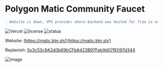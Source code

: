# Polygon Matic Community Faucet


```diff
- Website is down, VPS provider where backend was hosted for free is no longer prodiving us with the service
```

![Vercel](https://vercelbadge.vercel.app/api/Zaydme/polygon-faucet)
![license](https://img.shields.io/github/license/Zaydme/polygon-faucet)
![status](https://img.shields.io/website?down_color=red&down_message=Offline%20%3A%28&up_color=green&up_message=Online%21&url=https%3A%2F%2Fmatic.btn.sh%2F)


Website: [https://matic.btn.sh/](https://matic.btn.sh/)

Replenish:
[0x3c53c9A2d0b69bCFbA423B97Feb9d07fE097d344](https://polygonscan.com/address/0x3c53c9A2d0b69bCFbA423B97Feb9d07fE097d344)

![image](https://user-images.githubusercontent.com/46847212/153722063-ce94322b-a3f6-4b21-a10e-d968a705ceee.png)
